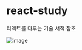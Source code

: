 # react-study
리액트를 다루는 기술 서적 참조   

![image](https://user-images.githubusercontent.com/75531480/106234726-a920f000-623c-11eb-91ea-ad3eb3c1e03b.png)
